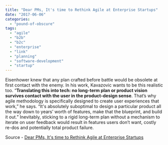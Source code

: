 ```yaml
---
title: "Dear PMs, It's time to Rethink Agile at Enterprise Startups"
date: "2017-06-06"
categories: 
  - "pound-of-obscure"
tags: 
  - "agile"
  - "b2b"
  - "b2c"
  - "enterprise"
  - "link"
  - "planning"
  - "software-development"
  - "startup"
---
```


Eisenhower knew that any plan crafted before battle would be obsolete at first contact with the enemy. In his work, Kavazovic wants to be this realistic too. “**Translating this into tech: no long-term plan or product vision survives contact with the user in the product-design sense**. That’s why agile methodology is specifically designed to create user experiences that work,” he says. “It's absolutely suboptimal to design a particular product all the way down to years’ worth of features, make that the blueprint, and build it out.” Inevitably, sticking to a rigid long-term plan without a mechanism to iterate on user feedback would result in features users don’t want, costly re-dos and potentially total product failure.

Source - [Dear PMs, It's time to Rethink Agile at Enterprise Startups](http://firstround.com/review/dear-pms-its-time-to-rethink-agile-at-enterprise-startups/)

